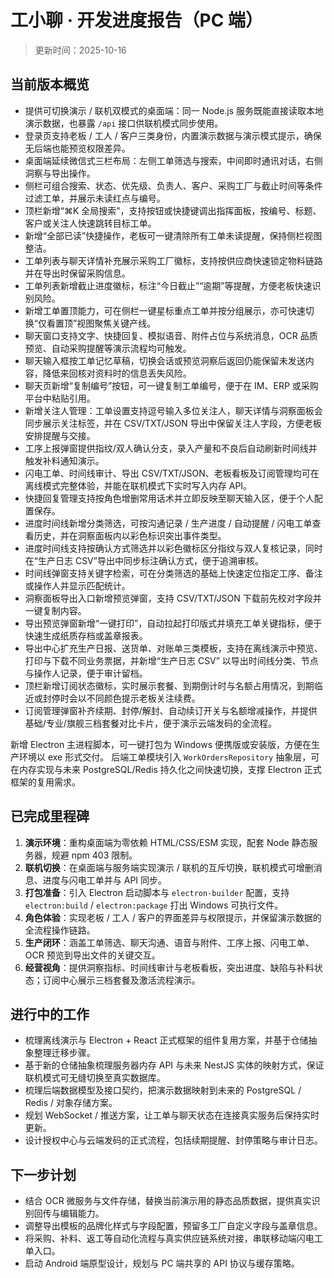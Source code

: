 # 工小聊 · 开发进度报告（PC 端）

> 更新时间：2025-10-16

## 当前版本概览
- 提供可切换演示 / 联机双模式的桌面端：同一 Node.js 服务既能直接读取本地演示数据，也暴露 `/api` 接口供联机模式同步使用。
- 登录页支持老板 / 工人 / 客户三类身份，内置演示数据与演示模式提示，确保无后端也能预览权限差异。
- 桌面端延续微信式三栏布局：左侧工单筛选与搜索，中间即时通讯对话，右侧洞察与导出操作。
- 侧栏可组合搜索、状态、优先级、负责人、客户、采购工厂与截止时间等条件过滤工单，并展示未读红点与编号。
- 顶栏新增“⌘K 全局搜索”，支持按钮或快捷键调出指挥面板，按编号、标题、客户或关注人快速跳转目标工单。
- 新增“全部已读”快捷操作，老板可一键清除所有工单未读提醒，保持侧栏视图整洁。
- 工单列表与聊天详情补充展示采购工厂徽标，支持按供应商快速锁定物料链路并在导出时保留采购信息。
- 工单列表新增截止进度徽标，标注“今日截止”“逾期”等提醒，方便老板快速识别风险。
- 新增工单置顶能力，可在侧栏一键星标重点工单并按分组展示，亦可快速切换“仅看置顶”视图聚焦关键产线。
- 聊天窗口支持文字、快捷回复、模拟语音、附件占位与系统消息，OCR 品质预览、自动采购提醒等演示流程均可触发。
- 聊天输入框按工单记忆草稿，切换会话或预览洞察后返回仍能保留未发送内容，降低来回核对资料时的信息丢失风险。
- 聊天页新增“复制编号”按钮，可一键复制工单编号，便于在 IM、ERP 或采购平台中粘贴引用。
- 新增关注人管理：工单设置支持逗号输入多位关注人，聊天详情与洞察面板会同步展示关注标签，并在 CSV/TXT/JSON 导出中保留关注人字段，方便老板安排提醒与交接。
- 工序上报弹窗提供指纹/双人确认分支，录入产量和不良后自动刷新时间线并触发补料通知演示。
- 闪电工单、时间线审计、导出 CSV/TXT/JSON、老板看板及订阅管理均可在离线模式完整体验，并能在联机模式下实时写入内存 API。
- 快捷回复管理支持按角色增删常用话术并立即反映至聊天输入区，便于个人配置保存。
- 进度时间线新增分类筛选，可按沟通记录 / 生产进度 / 自动提醒 / 闪电工单查看历史，并在洞察面板内以彩色标识突出事件类型。
- 进度时间线支持按确认方式筛选并以彩色徽标区分指纹与双人复核记录，同时在“生产日志 CSV”导出中同步标注确认方式，便于追溯审核。
- 时间线弹窗支持关键字检索，可在分类筛选的基础上快速定位指定工序、备注或操作人并显示匹配统计。
- 洞察面板导出入口新增预览弹窗，支持 CSV/TXT/JSON 下载前先校对字段并一键复制内容。
- 导出预览弹窗新增“一键打印”，自动拉起打印版式并填充工单关键指标，便于快速生成纸质存档或盖章报表。
- 导出中心扩充生产日报、送货单、对账单三类模板，支持在离线演示中预览、打印与下载不同业务票据，并新增“生产日志 CSV”
  以导出时间线分类、节点与操作人记录，便于审计留档。
- 顶栏新增订阅状态徽标，实时展示套餐、到期倒计时与名额占用情况，到期临近或封停时会以不同颜色提示老板关注续费。
- 订阅管理弹窗补齐续期、封停/解封、自动续订开关与名额增减操作，并提供基础/专业/旗舰三档套餐对比卡片，便于演示云端发码的全流程。

新增 Electron 主进程脚本，可一键打包为 Windows 便携版或安装版，方便在生产环境以 exe 形式交付。
后端工单模块引入 `WorkOrdersRepository` 抽象层，可在内存实现与未来 PostgreSQL/Redis 持久化之间快速切换，支撑 Electron 正式框架的复用需求。

## 已完成里程碑
1. **演示环境**：重构桌面端为零依赖 HTML/CSS/ESM 实现，配套 Node 静态服务器，规避 npm 403 限制。
2. **联机切换**：在桌面端与服务端实现演示 / 联机的互斥切换，联机模式可增删消息、进度与闪电工单并与 API 同步。
3. **打包准备**：引入 Electron 启动脚本与 `electron-builder` 配置，支持 `electron:build` / `electron:package` 打出 Windows 可执行文件。
4. **角色体验**：实现老板 / 工人 / 客户的界面差异与权限提示，并保留演示数据的全流程操作链路。
5. **生产闭环**：涵盖工单筛选、聊天沟通、语音与附件、工序上报、闪电工单、OCR 预览到导出文件的关键交互。
6. **经营视角**：提供洞察指标、时间线审计与老板看板，突出进度、缺陷与补料状态；订阅中心展示三档套餐及激活流程演示。

## 进行中的工作
- 梳理离线演示与 Electron + React 正式框架的组件复用方案，并基于仓储抽象整理迁移步骤。
- 基于新的仓储抽象梳理服务器内存 API 与未来 NestJS 实体的映射方式，保证联机模式可无缝切换至真实数据库。
- 梳理后端数据模型及接口契约，把演示数据映射到未来的 PostgreSQL / Redis / 对象存储方案。
- 规划 WebSocket / 推送方案，让工单与聊天状态在连接真实服务后保持实时更新。
- 设计授权中心与云端发码的正式流程，包括续期提醒、封停策略与审计日志。

## 下一步计划
- 结合 OCR 微服务与文件存储，替换当前演示用的静态品质数据，提供真实识别回传与编辑能力。
- 调整导出模板的品牌化样式与字段配置，预留多工厂自定义字段与盖章信息。
- 将采购、补料、返工等自动化流程与真实供应链系统对接，串联移动端闪电工单入口。
- 启动 Android 端原型设计，规划与 PC 端共享的 API 协议与缓存策略。
